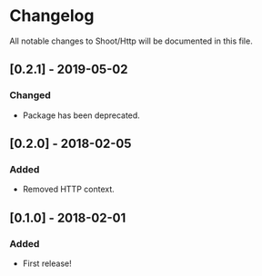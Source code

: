 # Changelog
All notable changes to Shoot/Http will be documented in this file.

## [0.2.1] - 2019-05-02
### Changed
- Package has been deprecated.

## [0.2.0] - 2018-02-05
### Added
- Removed HTTP context.

## [0.1.0] - 2018-02-01
### Added
- First release!
